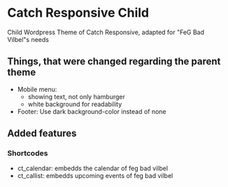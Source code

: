 # Catch Responsive Child
Child Wordpress Theme of Catch Responsive, adapted for "FeG Bad Vilbel"s needs

## Things, that were changed regarding the parent theme
- Mobile menu: 
    - showing text, not only hamburger
    - white background for readability
- Footer: Use dark background-color instead of none


## Added features

### Shortcodes
- ct_calendar: embedds the calendar of feg bad vilbel
- ct_callist: embedds upcoming events of feg bad vilbel

